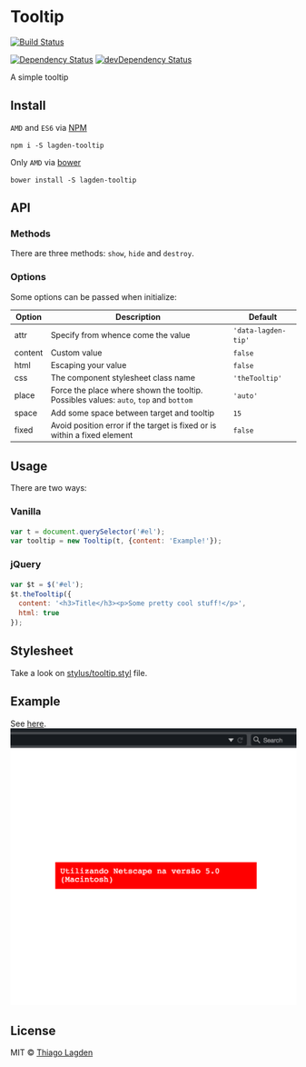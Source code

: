 # Tooltip 
[![Build Status][ci-img]][ci]
<!-- [![Coverage Status][cover-img]][cover] -->
[![Dependency Status][dep-img]][dep]
[![devDependency Status][devDep-img]][devDep]

[ci-img]:     https://travis-ci.org/lagden/tooltip.svg
[ci]:         https://travis-ci.org/lagden/tooltip
[cover-img]:  https://codecov.io/github/lagden/tooltip/coverage.svg?branch=master
[cover]:      https://codecov.io/github/lagden/tooltip?branch=master
[dep-img]:    https://david-dm.org/lagden/tooltip/dev-status.svg
[dep]:        https://david-dm.org/lagden/tooltip#info=devDependencies
[devDep-img]: https://david-dm.org/lagden/tooltip/dev-status.svg
[devDep]:     https://david-dm.org/lagden/tooltip#info=devDependencies

A simple tooltip

## Install

`AMD` and `ES6` via [NPM](https://www.npmjs.com/)  

```
npm i -S lagden-tooltip
```

Only `AMD` via [bower](https://bower.io/) 

```
bower install -S lagden-tooltip
```


## API

### Methods

There are three methods: `show`, `hide` and `destroy`.

### Options

Some options can be passed when initialize:

| Option | Description | Default |
| --- | --- | --- |
| attr | Specify from whence come the value | `'data-lagden-tip'` |
| content | Custom value | `false` |
| html | Escaping your value | `false` |
| css | The component stylesheet class name | `'theTooltip'` |
| place | Force the place where shown the tooltip. Possibles values: `auto`, `top` and `bottom` | `'auto'` |
| space | Add some space between target and tooltip | `15` |
| fixed | Avoid position error if the target is fixed or is within a fixed element | `false` |

## Usage

There are two ways:

### Vanilla

```javascript
var t = document.querySelector('#el');
var tooltip = new Tooltip(t, {content: 'Example!'});
```

### jQuery

```javascript
var $t = $('#el');
$t.theTooltip({
  content: '<h3>Title</h3><p>Some pretty cool stuff!</p>',
  html: true
});
```


## Stylesheet

Take a look on [stylus/tooltip.styl](https://github.com/lagden/tooltip/blob/master/stylus/tooltip.styl) file.


## Example

See [here](http://lagden.github.io/tooltip/).
![Example](https://raw.githubusercontent.com/lagden/tooltip/master/animation.gif)


## License

MIT © [Thiago Lagden](http://lagden.in)
